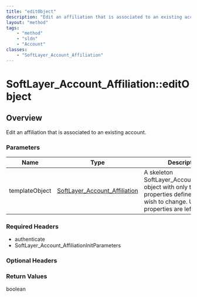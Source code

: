 ```yaml
---
title: "editObject"
description: "Edit an affiliation that is associated to an existing account."
layout: "method"
tags:
    - "method"
    - "sldn"
    - "Account"
classes:
    - "SoftLayer_Account_Affiliation"
---
```

# SoftLayer_Account_Affiliation::editObject
## Overview 
Edit an affiliation that is associated to an existing account. 

### Parameters 
|Name | Type | Description |
| --- | --- | --- |
|templateObject| <a href='/reference/datatypes/SoftLayer_Account_Affiliation'>SoftLayer_Account_Affiliation </a>| A skeleton SoftLayer_Account_Affiliation object with only the properties defined that you wish to change. Unchanged properties are left alone.|


### Required Headers
* authenticate
* SoftLayer_Account_AffiliationInitParameters

### Optional Headers

### Return Values
boolean
